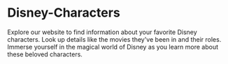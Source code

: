 # Disney-Characters
Explore our website to find information about your favorite Disney characters. Look up details like the movies they've been in and their roles. Immerse yourself in the magical world of Disney as you learn more about these beloved characters.
